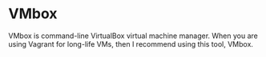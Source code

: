 # VMbox
VMbox is command-line VirtualBox virtual machine manager. When you are using Vagrant for long-life VMs, then I recommend using this tool, VMbox.
